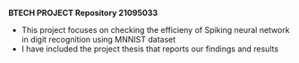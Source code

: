 **BTECH PROJECT Repository 21095033**

- This project focuses on checking the efficieny of Spiking neural network in digit recognition using MNNIST dataset
- I have included the project thesis that reports our findings and results

